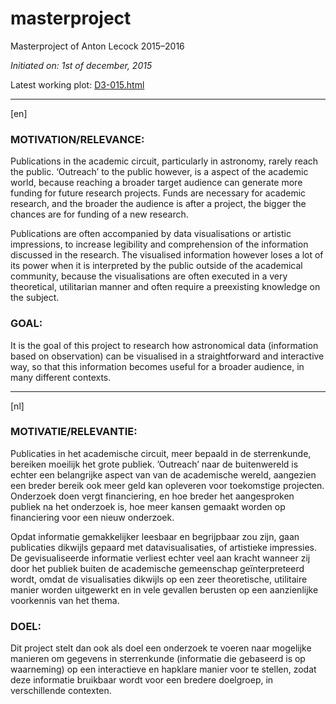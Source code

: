 # masterproject

Masterproject of Anton Lecock 2015–2016

*Initiated on: 1st of december, 2015*

Latest working plot: [D3-015.html](http://antonlecock.github.io/masterproject/D3-015.html)

---

[en]

### MOTIVATION/RELEVANCE:

Publications in the academic circuit, particularly in astronomy, rarely reach the public. ‘Outreach’ to the public however, is a aspect of the academic world, because reaching a broader target audience can generate more funding for future research projects. Funds are necessary for academic research, and the broader the audience is after a project, the bigger the chances are for funding of a new research. 

Publications are often accompanied by data visualisations or artistic impressions, to increase legibility and comprehension of the information discussed in the research. The visualised information however loses a lot of its power when it is interpreted by the public outside of the academical community, because the visualisations are often executed in a very theoretical, utilitarian manner and often require a preexisting knowledge on the subject.

### GOAL:

It is the goal of this project to research how astronomical data (information based on observation) can be visualised in a straightforward and interactive way, so that this information becomes useful for a broader audience, in many different contexts.


---

[nl]

### MOTIVATIE/RELEVANTIE:

Publicaties in het academische circuit, meer bepaald in de sterrenkunde, bereiken moeilijk het grote publiek. ’Outreach’ naar de buitenwereld is echter een belangrijke aspect van van de academische wereld, aangezien een breder bereik ook meer geld kan opleveren voor toekomstige projecten. Onderzoek doen vergt financiering, en hoe breder het aangesproken publiek na het onderzoek is, hoe meer kansen gemaakt worden op financiering voor een nieuw onderzoek.

Opdat informatie gemakkelijker leesbaar en begrijpbaar zou zijn, gaan publicaties dikwijls gepaard met datavisualisaties, of artistieke impressies. De gevisualiseerde informatie verliest echter veel aan kracht wanneer zij door het publiek buiten de academische gemeenschap geïnterpreteerd wordt, omdat de visualisaties dikwijls op een zeer theoretische, utilitaire manier worden uitgewerkt en in vele gevallen berusten op een aanzienlijke voorkennis van het thema. 

### DOEL:

Dit project stelt dan ook als doel een onderzoek te voeren naar mogelijke manieren om gegevens in sterrenkunde (informatie die gebaseerd is op waarneming) op een interactieve en hapklare manier voor te stellen, zodat deze informatie bruikbaar wordt voor een bredere doelgroep, in verschillende contexten. 

